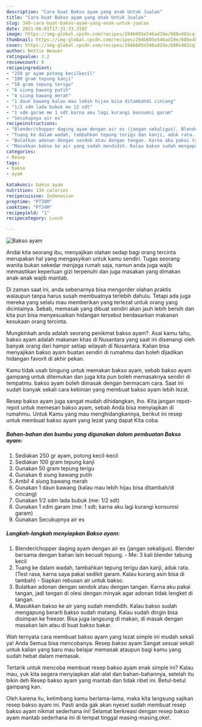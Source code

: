 ```yaml
---
description: "Cara buat Bakso ayam yang enak Untuk Jualan"
title: "Cara buat Bakso ayam yang enak Untuk Jualan"
slug: 349-cara-buat-bakso-ayam-yang-enak-untuk-jualan
date: 2021-06-01T17:31:33.318Z
image: https://img-global.cpcdn.com/recipes/294b605e546ad19e/680x482cq70/bakso-ayam-foto-resep-utama.jpg
thumbnail: https://img-global.cpcdn.com/recipes/294b605e546ad19e/680x482cq70/bakso-ayam-foto-resep-utama.jpg
cover: https://img-global.cpcdn.com/recipes/294b605e546ad19e/680x482cq70/bakso-ayam-foto-resep-utama.jpg
author: Nettie Weaver
ratingvalue: 3.2
reviewcount: 9
recipeingredient:
- "250 gr ayam potong kecilkecil"
- "100 gram tepung kanji"
- "50 gram tepung terigu"
- "6 siung bawang putih"
- "4 siung bawang merah"
- "1 daun bawang kalau mau lebih hijau bisa ditambahdi cincang"
- "1/2 sdm lada bubuk me 12 sdt"
- "1 sdm garam me 1 sdt karna aku lagi kurangi konsumsi garam"
- "Secukupnya air es"
recipeinstructions:
- "Blender/chopper daging ayam dengan air es (jangan sekaligus). Blender bersama dengan bahan lain kecuali tepung.  Me: 3 kali blender tabung kecil"
- "Tuang ke dalam wadah, tambahkan tepung terigu dan kanji, aduk rata. (Test rasa, karna saya pakai sedikit garam. Kalau kurang asin bisa di tambah) Siapkan rebusan air untuk bakso."
- "Bulatkan adonan dengan sendok atau dengan tangan. Karna aku pakai tangan, jadi tangan di olesi dengan minyak agar adonan tidak lengket di tangan."
- "Masukkan bakso ke air yang sudah mendidih. Kalau bakso sudah mengapung berarti bakso sudah matang. Kalau sudah dingin bisa disimpan ke freezer. Bisa juga langsung di makan, di masak dengan masakan lain atau di buat bakso bakar."
categories:
- Resep
tags:
- bakso
- ayam

katakunci: bakso ayam 
nutrition: 134 calories
recipecuisine: Indonesian
preptime: "PT30M"
cooktime: "PT34M"
recipeyield: "1"
recipecategory: Lunch

---
```



![Bakso ayam](https://img-global.cpcdn.com/recipes/294b605e546ad19e/680x482cq70/bakso-ayam-foto-resep-utama.jpg)

Andai kita seorang ibu, menyajikan olahan sedap bagi orang tercinta merupakan hal yang mengasyikan untuk kamu sendiri. Tugas seorang  wanita bukan sekedar menjaga rumah saja, namun anda juga wajib memastikan keperluan gizi terpenuhi dan juga masakan yang dimakan anak-anak wajib mantab.

Di zaman  saat ini, anda sebenarnya bisa mengorder olahan praktis walaupun tanpa harus susah membuatnya terlebih dahulu. Tetapi ada juga mereka yang selalu mau memberikan yang terlezat untuk orang yang dicintainya. Sebab, memasak yang dibuat sendiri akan jauh lebih bersih dan kita pun bisa menyesuaikan hidangan tersebut berdasarkan makanan kesukaan orang tercinta. 



Mungkinkah anda adalah seorang penikmat bakso ayam?. Asal kamu tahu, bakso ayam adalah makanan khas di Nusantara yang saat ini disenangi oleh banyak orang dari hampir setiap wilayah di Nusantara. Kalian bisa menyajikan bakso ayam buatan sendiri di rumahmu dan boleh dijadikan hidangan favorit di akhir pekan.

Kamu tidak usah bingung untuk memakan bakso ayam, sebab bakso ayam gampang untuk ditemukan dan juga kita pun boleh memasaknya sendiri di tempatmu. bakso ayam boleh dimasak dengan bermacam cara. Saat ini sudah banyak sekali cara kekinian yang membuat bakso ayam lebih lezat.

Resep bakso ayam juga sangat mudah dihidangkan, lho. Kita jangan repot-repot untuk memesan bakso ayam, sebab Anda bisa menyiapkan di rumahmu. Untuk Kamu yang mau menghidangkannya, berikut ini resep untuk membuat bakso ayam yang lezat yang dapat Kita coba.

<!--inarticleads1-->

##### Bahan-bahan dan bumbu yang digunakan dalam pembuatan Bakso ayam:

1. Sediakan 250 gr ayam, potong kecil-kecil
1. Sediakan 100 gram tepung kanji
1. Gunakan 50 gram tepung terigu
1. Gunakan 6 siung bawang putih
1. Ambil 4 siung bawang merah
1. Gunakan 1 daun bawang (kalau mau lebih hijau bisa ditambah/di cincang)
1. Gunakan 1/2 sdm lada bubuk (me: 1/2 sdt)
1. Gunakan 1 sdm garam (me: 1 sdt; karna aku lagi kurangi konsumsi garam)
1. Gunakan Secukupnya air es




<!--inarticleads2-->

##### Langkah-langkah menyiapkan Bakso ayam:

1. Blender/chopper daging ayam dengan air es (jangan sekaligus). Blender bersama dengan bahan lain kecuali tepung.  - Me: 3 kali blender tabung kecil
1. Tuang ke dalam wadah, tambahkan tepung terigu dan kanji, aduk rata. (Test rasa, karna saya pakai sedikit garam. Kalau kurang asin bisa di tambah) - Siapkan rebusan air untuk bakso.
1. Bulatkan adonan dengan sendok atau dengan tangan. Karna aku pakai tangan, jadi tangan di olesi dengan minyak agar adonan tidak lengket di tangan.
1. Masukkan bakso ke air yang sudah mendidih. Kalau bakso sudah mengapung berarti bakso sudah matang. Kalau sudah dingin bisa disimpan ke freezer. Bisa juga langsung di makan, di masak dengan masakan lain atau di buat bakso bakar.




Wah ternyata cara membuat bakso ayam yang lezat simple ini mudah sekali ya! Anda Semua bisa mencobanya. Resep bakso ayam Sangat sesuai sekali untuk kalian yang baru mau belajar memasak ataupun bagi kamu yang sudah hebat dalam memasak.

Tertarik untuk mencoba membuat resep bakso ayam enak simple ini? Kalau mau, yuk kita segera menyiapkan alat-alat dan bahan-bahannya, setelah itu bikin deh Resep bakso ayam yang mantab dan tidak ribet ini. Betul-betul gampang kan. 

Oleh karena itu, ketimbang kamu berlama-lama, maka kita langsung sajikan resep bakso ayam ini. Pasti anda gak akan nyesel sudah membuat resep bakso ayam nikmat sederhana ini! Selamat berkreasi dengan resep bakso ayam mantab sederhana ini di tempat tinggal masing-masing,oke!.

